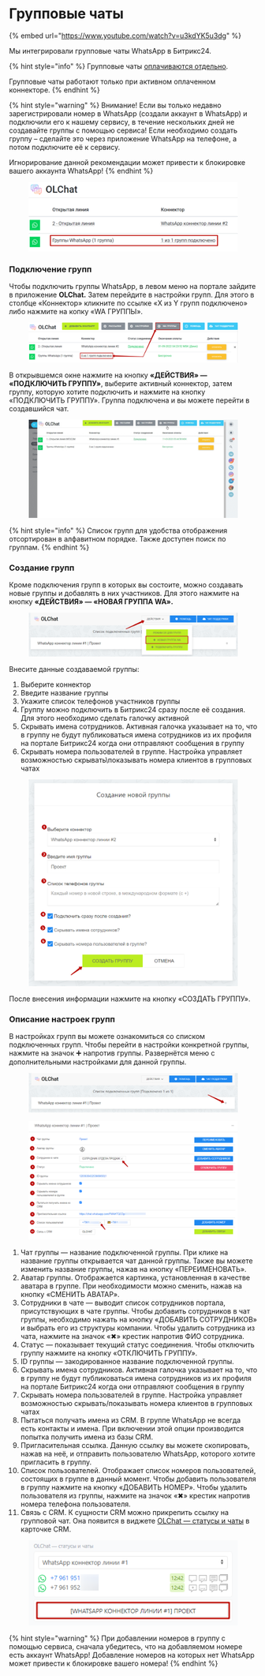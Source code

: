 # Групповые чаты

{% embed url="https://www.youtube.com/watch?v=u3kdYK5u3dg" %}

Мы интегрировали групповые чаты WhatsApp в Битрикс24.&#x20;

{% hint style="info" %}
Групповые чаты [оплачиваются отдельно](https://docs.olchat.io/stoimost-i-oplata-prilozheniya#stoimost-podklyucheniya-grupp-whatsapp).

Групповые чаты работают только при активном оплаченном коннекторе.
{% endhint %}

{% hint style="warning" %}
Внимание! Если вы только недавно зарегистрировали номер в WhatsApp (создали аккаунт в WhatsApp) и подключили его к нашему сервису, в течение нескольких дней не создавайте группы с помощью сервиса! Если необходимо создать группу – сделайте это через приложение WhatsApp на телефоне, а потом подключите её к сервису.

Игнорирование данной рекомендации может привести к блокировке вашего аккаунта WhatsApp!
{% endhint %}

<figure><img src="../.gitbook/assets/image (42).png" alt=""><figcaption></figcaption></figure>

### Подключение групп

Чтобы подключить группы WhatsApp, в левом меню на портале зайдите в приложение **OLChat.** Затем перейдите в настройки групп. Для этого в столбце «Коннектор» кликните по ссылке «X из Y групп подключено» либо нажмите на копку «WA ГРУППЫ».

<figure><img src="../.gitbook/assets/image (901).png" alt=""><figcaption></figcaption></figure>

В открывшемся окне нажмите на кнопку **«ДЕЙСТВИЯ» — «ПОДКЛЮЧИТЬ ГРУППУ»**, выберите активный коннектор, затем группу, которую хотите подключить и нажмите на кнопку «ПОДКЛЮЧИТЬ ГРУППУ». Группа подключена и вы можете перейти в создавшийся чат.

<figure><img src="../.gitbook/assets/Группы wa 19.01.23.gif" alt=""><figcaption></figcaption></figure>

{% hint style="info" %}
Список групп для удобства отображения отсортирован в алфавитном порядке. Также доступен поиск по группам.
{% endhint %}

### Создание групп

Кроме подключения групп в которых вы состоите, можно создавать новые группы и добавлять в них участников. Для этого нажмите на кнопку **«ДЕЙСТВИЯ» — «НОВАЯ ГРУППА WA».**

<figure><img src="../.gitbook/assets/image (533).png" alt=""><figcaption></figcaption></figure>

Внесите данные создаваемой группы:

1. Выберите коннектор
2. Введите название группы
3. Укажите список телефонов участников группы
4. Группу можно подключить в Битрикс24 сразу после её создания. Для этого необходимо сделать галочку активной
5. Скрывать имена сотрудников. Активная галочка указывает на то, что в группу не будут публиковаться имена сотрудников из их профиля на портале Битрикс24 когда они отправляют сообщения в группу
6. Скрывать номера пользователей в группе. Настройка управляет возможностью скрывать\показывать номера клиентов в групповых чатах

<figure><img src="../.gitbook/assets/image (736).png" alt=""><figcaption></figcaption></figure>

После внесения информации нажмите на кнопку «СОЗДАТЬ ГРУППУ».

### Описание настроек групп

В настройках групп вы можете ознакомиться со списком подключенных групп. Чтобы перейти в настройки конкретной группы, нажмите на значок ➕ напротив группы. Развернётся меню с дополнительными настройками для данной группы.

<figure><img src="../.gitbook/assets/image (322).png" alt=""><figcaption></figcaption></figure>

<figure><img src="../.gitbook/assets/image (838).png" alt=""><figcaption></figcaption></figure>

1. Чат группы — название подключенной группы. При клике на название группы открывается чат данной группы. Также вы можете изменить название группы, нажав на кнопку «ПЕРЕИМЕНОВАТЬ».
2. Аватар группы. Отображается картинка, установленная в качестве аватара в группе. При необходимости можно сменить, нажав на кнопку «СМЕНИТЬ АВАТАР».
3. Сотрудники в чате — выводит список сотрудников портала, присутствующих в чате группы. Чтобы добавить сотрудников в чат группы, необходимо нажать на кнопку «ДОБАВИТЬ СОТРУДНИКОВ» и выбрать его из структуры компании. Чтобы удалить сотрудника из чата, нажмите на значок «✖» крестик напротив ФИО сотрудника.
4. Статус — показывает текущий статус соединения. Чтобы отключить группу нажмите на кнопку «ОТКЛЮЧИТЬ ГРУППУ».
5. ID группы — закодированное название подключенной группы.&#x20;
6. Скрывать имена сотрудников. Активная галочка указывает на то, что в группу не будут публиковаться имена сотрудников из их профиля на портале Битрикс24 когда они отправляют сообщения в группу
7. Скрывать номера пользователей в группе. Настройка управляет возможностью скрывать/показывать номера клиентов в групповых чатах
8. Пытаться получать имена из CRM. В группе WhatsApp не всегда есть контакты и имена. При включении этой опции производится попытка получить имена из базы CRM.
9. Пригласительная ссылка. Данную ссылку вы можете скопировать, нажав на неё, и отправить пользователю WhatsApp, которого хотите пригласить в группу.
10. Список пользователей. Отображает список номеров пользователей, состоящих в группе в данный момент. Чтобы добавить пользователя в группу нажмите на кнопку «ДОБАВИТЬ НОМЕР». Чтобы удалить пользователя из группы, нажмите на значок «✖» крестик напротив номера телефона пользователя.
11. Связь с CRM. К сущности CRM можно прикрепить ссылку на групповой чат. Она появится в виджете [OLChat — статусы и чаты](../ispolzovanie/vidzhety-v-kartochke-crm/vidzhet-statusy-i-chaty.md) в карточке CRM.

<figure><img src="../.gitbook/assets/image (479).png" alt=""><figcaption></figcaption></figure>

{% hint style="warning" %}
При добавлении номеров в группу с помощью сервиса, сначала убедитесь, что на добавляемом номере есть аккаунт WhatsApp! Добавление номеров на которых нет WhatsApp может привести к блокировке вашего номера!
{% endhint %}
